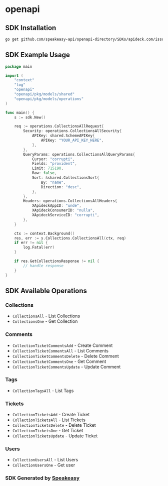 # openapi

<!-- Start SDK Installation -->
## SDK Installation

```bash
go get github.com/speakeasy-api/openapi-directory/SDKs/apideck.com/issue-tracking/9.1.2/go
```
<!-- End SDK Installation -->

## SDK Example Usage
<!-- Start SDK Example Usage -->
```go
package main

import (
    "context"
    "log"
    "openapi"
    "openapi/pkg/models/shared"
    "openapi/pkg/models/operations"
)

func main() {
    s := sdk.New()

    req := operations.CollectionsAllRequest{
        Security: operations.CollectionsAllSecurity{
            APIKey: shared.SchemeAPIKey{
                APIKey: "YOUR_API_KEY_HERE",
            },
        },
        QueryParams: operations.CollectionsAllQueryParams{
            Cursor: "corrupti",
            Fields: "provident",
            Limit: 715190,
            Raw: false,
            Sort: &shared.CollectionsSort{
                By: "name",
                Direction: "desc",
            },
        },
        Headers: operations.CollectionsAllHeaders{
            XApideckAppID: "unde",
            XApideckConsumerID: "nulla",
            XApideckServiceID: "corrupti",
        },
    }

    ctx := context.Background()
    res, err := s.Collections.CollectionsAll(ctx, req)
    if err != nil {
        log.Fatal(err)
    }

    if res.GetCollectionsResponse != nil {
        // handle response
    }
}
```
<!-- End SDK Example Usage -->

<!-- Start SDK Available Operations -->
## SDK Available Operations


### Collections

* `CollectionsAll` - List Collections
* `CollectionsOne` - Get Collection

### Comments

* `CollectionTicketCommentsAdd` - Create Comment
* `CollectionTicketCommentsAll` - List Comments
* `CollectionTicketCommentsDelete` - Delete Comment
* `CollectionTicketCommentsOne` - Get Comment
* `CollectionTicketCommentsUpdate` - Update Comment

### Tags

* `CollectionTagsAll` - List Tags

### Tickets

* `CollectionTicketsAdd` - Create Ticket
* `CollectionTicketsAll` - List Tickets
* `CollectionTicketsDelete` - Delete Ticket
* `CollectionTicketsOne` - Get Ticket
* `CollectionTicketsUpdate` - Update Ticket

### Users

* `CollectionUsersAll` - List Users
* `CollectionUsersOne` - Get user
<!-- End SDK Available Operations -->

### SDK Generated by [Speakeasy](https://docs.speakeasyapi.dev/docs/using-speakeasy/client-sdks)
